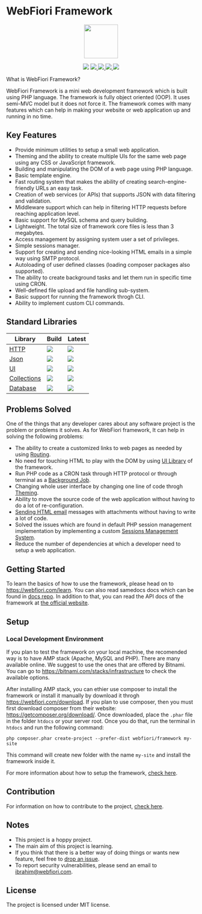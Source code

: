 # WebFiori Framework

<p align="center">
<img width="90px" hight="90px" src="https://webfiori.com/assets/images/favicon.png">
</p>

<p align="center">
  <a href="https://github.com/WebFiori/framework/actions"><img src="https://github.com/WebFiori/framework/workflows/Build%20PHP%207,8/badge.svg?branch=master"></a>
  <a href="https://codecov.io/gh/WebFiori/framework">
    <img src="https://codecov.io/gh/WebFiori/framework/branch/master/graph/badge.svg" />
  </a>
  <a href="https://sonarcloud.io/dashboard?id=WebFiori_framework">
      <img src="https://sonarcloud.io/api/project_badges/measure?project=WebFiori_framework&metric=alert_status" />
  </a>
  <a href="https://github.com/WebFiori/framework/releases">
      <img src="https://img.shields.io/github/release/WebFiori/framework.svg?label=latest" />
  </a>
  <a href="https://packagist.org/packages/webfiori/framework">
      <img src="https://img.shields.io/packagist/dt/webfiori/framework?color=light-green">
  </a>
</p>

What is WebFiori Framework?

WebFiori Framework is a mini web development framework which is built using PHP language. The framework is fully object oriented (OOP). It uses semi-MVC model but it does not force it. The framework comes with many features which can help in making your website or web application up and running in no time.

## Key Features

* Provide minimum utilities to setup a small web application.
* Theming and the ability to create multiple UIs for the same web page using any CSS or JavaScript framework.
* Building and manipulating the DOM of a web page using PHP language.
* Basic template engine.
* Fast routing system that makes the ability of creating search-engine-friendly URLs an easy task.
* Creation of web services (or APIs) that supports JSON with data filtering and validation.
* Middleware support which can help in filtering HTTP requests before reaching application level.
* Basic support for MySQL schema and query building.
* Lightweight. The total size of framework core files is less than 3 megabytes.
* Access management by assigning system user a set of privileges.
* Simple sessions manager.
* Support for creating and sending nice-looking HTML emails in a simple way using SMTP protocol.
* Autoloading of user defined classes (loading composer packages also supported).
* The ability to create background tasks and let them run in specific time using CRON.
* Well-defined file upload and file handling sub-system.
* Basic support for running the framework throgh CLI.
* Ability to implement custom CLI commands.

## Standard Libraries

| Library | Build | Latest |
|----|----|----|
| [HTTP](https://github.com/WebFiori/http) | <a href="https://github.com/WebFiori/http/actions"><img src="https://github.com/WebFiori/http/workflows/Build%20PHP%207,8/badge.svg?branch=master"></a> | <a href="https://github.com/WebFiori/http/releases"><img src="https://img.shields.io/github/release/WebFiori/restEasy.svg" /></a> |
| [Json](https://github.com/WebFiori/json) | <a href="https://github.com/WebFiori/json/actions"><img src="https://github.com/WebFiori/json/workflows/Build%20PHP%207,8/badge.svg?branch=master"></a> | <a href="https://github.com/WebFiori/json/releases"><img src="https://img.shields.io/github/release/WebFiori/json.svg" /></a> |
| [UI](https://github.com/WebFiori/ui) | <a href="https://github.com/WebFiori/ui/actions"><img src="https://github.com/WebFiori/ui/workflows/Build%20PHP%207,8/badge.svg?branch=master"></a> | <a href="https://github.com/WebFiori/ui/releases"><img src="https://img.shields.io/github/release/WebFiori/ui.svg" /></a> |
| [Collections](https://github.com/WebFiori/collections) | <a href="https://github.com/WebFiori/collections/actions"><img src="https://github.com/WebFiori/collections/workflows/Build%20PHP%207,8/badge.svg?branch=master"></a> | <a href="https://github.com/WebFiori/collections/releases"><img src="https://img.shields.io/github/release/WebFiori/collections.svg" /></a> |
| [Database](https://github.com/WebFiori/database) | <a href="https://github.com/WebFiori/database/actions"><img src="https://github.com/WebFiori/database/workflows/Build%20PHP%207,8/badge.svg?branch=main"></a> | <a href="https://github.com/WebFiori/database/releases"><img src="https://img.shields.io/github/release/WebFiori/database.svg" /></a> |

## Problems Solved

One of the things that any developer cares about any software project is the problem or problems it solves. As for WebFiori framework, It can help in solving the following problems:
* The ability to create a customized links to web pages as needed by using [Routing](https://webfiori.com/learn/routing).
* No need for touching HTML to play with the DOM by using [UI Library](https://webfiori.com/learn/ui-package) of the framework.
* Run PHP code as a CRON task through HTTP protocol or through terminal as a [Background Job](https://webfiori.com/learn/background-tasks).
* Changing whole user interface by changing one line of code throgh [Theming](https://webfiori.com/learn/themes).
* Ability to move the source code of the web application without having to do a lot of re-configuration.
* [Sending HTML email](https://webfiori.com/learn/sending-emails) messages with attachments without having to write a lot of code.
* Solved the issues which are found in default PHP session management implementation by implementing a custom [Sessions Management System](https://webfiori.com/learn/sessions-management).
* Reduce the number of dependencies at which a developer need to setup a web application.

## Getting Started 

To learn the basics of how to use the framework, please head on to https://webfiori.com/learn. You can also read samedocs docs which can be found in [docs repo](https://github.com/usernane/wf-docs). In addition to that, you can read the API docs of the framework at [the official website](https://webfiori.com/docs).


## Setup

### Local Development Environment

If you plan to test the framework on your local machine, the recomended way is to have AMP stack (Apache, MySQL and PHP). There are many available online. We suggest to use the ones that are offered by Bitnami. You can go to https://bitnami.com/stacks/infrastructure to check  the available options.

After installing AMP stack, you can ethier use composer to install the framework or install it manually by download it throgh https://webfiori.com/download. If you plan to use composer, then you must first download composer from their website: https://getcomposer.org/download/. Once downloaded, place the `.phar` file in the folder `htdocs` or your server root. Once you do that, run the terminal in `htdocs` and run the following command: 

```
php composer.phar create-project --prefer-dist webfiori/framework my-site
```
This command will create new folder with the name `my-site` and install the framework inside it. 

For more information about how to setup the framework, [check here](https://webfiori.com/learn/installation).


## Contribution

For information on how to contribute to the project, [check here](https://webfiori.com/contribute).

## Notes
* This project is a hoppy project. 
* The main aim of this project is learning.
* If you think that there is a better way of doing things or wants new feature, feel free to [drop an issue](https://github.com/WebFiori/framework/issues/new).
* To report security vulnerabilities, please send an email to [ibrahim@webfiori.com](mailto:ibrahim@webfiori.com).

## License

The project is licensed under MIT license.
